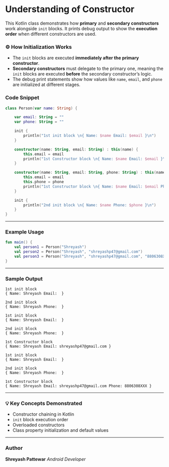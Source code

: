 # Understanding of Constructor 
This Kotlin class demonstrates how **primary** and **secondary constructors** work alongside `init` blocks. It prints debug output to show the **execution order** when different constructors are used.

 

### ⚙️ How Initialization Works

- The `init` blocks are executed **immediately after the primary constructor**.
- **Secondary constructors** must delegate to the primary one, meaning the `init` blocks are executed **before** the secondary constructor’s logic.
- The debug print statements show how values like `name`, `email`, and `phone` are initialized at different stages.

 

###  Code Snippet

```kotlin
class Person(var name: String) {

    var email: String = ""
    var phone: String = ""

    init {
        println("1st init block \n{ Name: $name Email: $email }\n")
    }

    constructor(name: String, email: String) : this(name) {
        this.email = email
        println("1st Constructor block \n{ Name: $name Email: $email }\n")
    }

    constructor(name: String, email: String, phone: String) : this(name) {
        this.email = email
        this.phone = phone
        println("1st Constructor block \n{ Name: $name Email: $email Phone: $phone }\n")
    }

    init {
        println("2nd init block \n{ Name: $name Phone: $phone }\n")
    }
}
````

---

###  Example Usage

```kotlin
fun main() {
    val person1 = Person("Shreyash")
    val person2 = Person("Shreyash", "shreyashp47@gmail.com")
    val person3 = Person("Shreyash", "shreyashp47@gmail.com", "8806308XXX")
}
```

---

###  Sample Output

```
1st init block 
{ Name: Shreyash Email:  }

2nd init block 
{ Name: Shreyash Phone:  }

1st init block 
{ Name: Shreyash Email:  }

2nd init block 
{ Name: Shreyash Phone:  }

1st Constructor block 
{ Name: Shreyash Email: shreyashp47@gmail.com }

1st init block 
{ Name: Shreyash Email:  }

2nd init block 
{ Name: Shreyash Phone:  }

1st Constructor block 
{ Name: Shreyash Email: shreyashp47@gmail.com Phone: 8806308XXX }
```

---

### 💡 Key Concepts Demonstrated

* Constructor chaining in Kotlin
* `init` block execution order
* Overloaded constructors
* Class property initialization and default values

---

###  Author

**Shreyash Pattewar**
*Android Developer*

 
 

